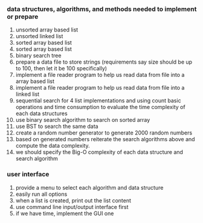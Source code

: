### data structures, algorithms, and methods needed to implement or prepare
1. unsorted array based list
2. unsorted linked list
3. sorted array based list
4. sorted array based list
5. binary search tree
6. prepare a data file to store strings (requirements say size should be up to 100, then let it be 100 specifically)
7. implement a file reader program to help us read data from file into a array based list
8. implement a file reader program to help us read data from file into a linked list
9. sequential search for 4 list implementations and using count basic operations and time consumption to evaluate the time complexity of each data structures
10. use binary search algorithm to search on sorted array
11. use BST to search the same data
12. create a random number generator to generate 2000 random numbers
13. based on generated numbers reiterate the search algorithms above and compute the data complexity.
14. we should specify the Big-O complexity of each data structure and search algorithm

### user interface
1. provide a menu to select each algorithm and data structure
2. easily run all options
3. when a list is created, print out the list content
4. use command line input/output interface first
5. if we have time, implement the GUI one